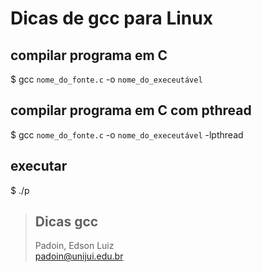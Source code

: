 # Dicas de gcc para Linux


 

## compilar programa em C

$  gcc    `nome_do_fonte.c`  -o  `nome_do_execeutável`   




## compilar programa em C com pthread
 

$ gcc  `nome_do_fonte.c`  -o  `nome_do_execeutável`    -lpthread




## executar
 
$  ./p



 



> ## Dicas gcc  
> Padoin, Edson Luiz  
> padoin@unijui.edu.br
